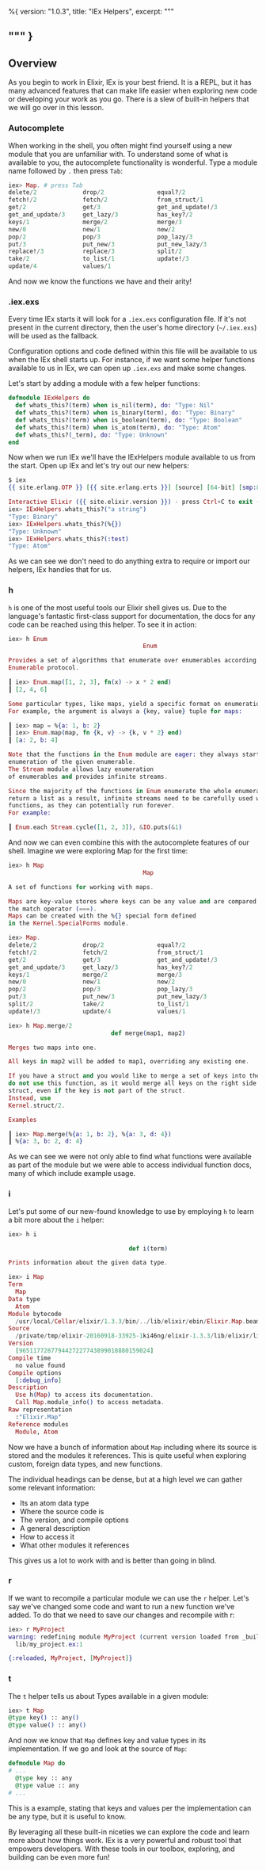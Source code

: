 %{
  version: "1.0.3",
  title: "IEx Helpers",
  excerpt: """
  
  """
}
---

## Overview

As you begin to work in Elixir, IEx is your best friend.
It is a REPL, but it has many advanced features that can make life easier when exploring new code or developing your work as you go.
There is a slew of built-in helpers that we will go over in this lesson.

### Autocomplete

When working in the shell, you often might find yourself using a new module that you are unfamiliar with.
To understand some of what is available to you, the autocomplete functionality is wonderful.
Type a module name followed by `.` then press `Tab`:

```elixir
iex> Map. # press Tab
delete/2             drop/2               equal?/2
fetch!/2             fetch/2              from_struct/1
get/2                get/3                get_and_update!/3
get_and_update/3     get_lazy/3           has_key?/2
keys/1               merge/2              merge/3
new/0                new/1                new/2
pop/2                pop/3                pop_lazy/3
put/3                put_new/3            put_new_lazy/3
replace!/3           replace/3            split/2
take/2               to_list/1            update!/3
update/4             values/1
```

And now we know the functions we have and their arity!

### .iex.exs

Every time IEx starts it will look for a `.iex.exs` configuration file.
If it's not present in the current directory, then the user's home directory (`~/.iex.exs`) will be used as the fallback.

Configuration options and code defined within this file will be available to us when the IEx shell starts up.
For instance, if we want some helper functions available to us in IEx, we can open up `.iex.exs` and make some changes.

Let's start by adding a module with a few helper functions:

```elixir
defmodule IExHelpers do
  def whats_this?(term) when is_nil(term), do: "Type: Nil"
  def whats_this?(term) when is_binary(term), do: "Type: Binary"
  def whats_this?(term) when is_boolean(term), do: "Type: Boolean"
  def whats_this?(term) when is_atom(term), do: "Type: Atom"
  def whats_this?(_term), do: "Type: Unknown"
end
```

Now when we run IEx we'll have the IExHelpers module available to us from the start.
Open up IEx and let's try out our new helpers:

```elixir
$ iex
{{ site.erlang.OTP }} [{{ site.erlang.erts }}] [source] [64-bit] [smp:8:8] [async-threads:10] [hipe] [kernel-poll:false] [dtrace]

Interactive Elixir ({{ site.elixir.version }}) - press Ctrl+C to exit (type h() ENTER for help)
iex> IExHelpers.whats_this?("a string")
"Type: Binary"
iex> IExHelpers.whats_this?(%{})
"Type: Unknown"
iex> IExHelpers.whats_this?(:test)
"Type: Atom"
```

As we can see we don't need to do anything extra to require or import our helpers, IEx handles that for us.

### h

`h` is one of the most useful tools our Elixir shell gives us.
Due to the language's fantastic first-class support for documentation, the docs for any code can be reached using this helper.
To see it in action:

```elixir
iex> h Enum
                                      Enum

Provides a set of algorithms that enumerate over enumerables according to the
Enumerable protocol.

┃ iex> Enum.map([1, 2, 3], fn(x) -> x * 2 end)
┃ [2, 4, 6]

Some particular types, like maps, yield a specific format on enumeration.
For example, the argument is always a {key, value} tuple for maps:

┃ iex> map = %{a: 1, b: 2}
┃ iex> Enum.map(map, fn {k, v} -> {k, v * 2} end)
┃ [a: 2, b: 4]

Note that the functions in the Enum module are eager: they always start the
enumeration of the given enumerable.
The Stream module allows lazy enumeration
of enumerables and provides infinite streams.

Since the majority of the functions in Enum enumerate the whole enumerable and
return a list as a result, infinite streams need to be carefully used with such
functions, as they can potentially run forever.
For example:

┃ Enum.each Stream.cycle([1, 2, 3]), &IO.puts(&1)
```

And now we can even combine this with the autocomplete features of our shell.
Imagine we were exploring Map for the first time:

```elixir
iex> h Map
                                      Map

A set of functions for working with maps.

Maps are key-value stores where keys can be any value and are compared using
the match operator (===).
Maps can be created with the %{} special form defined
in the Kernel.SpecialForms module.

iex> Map.
delete/2             drop/2               equal?/2
fetch!/2             fetch/2              from_struct/1
get/2                get/3                get_and_update!/3
get_and_update/3     get_lazy/3           has_key?/2
keys/1               merge/2              merge/3
new/0                new/1                new/2
pop/2                pop/3                pop_lazy/3
put/3                put_new/3            put_new_lazy/3
split/2              take/2               to_list/1
update!/3            update/4             values/1

iex> h Map.merge/2
                             def merge(map1, map2)

Merges two maps into one.

All keys in map2 will be added to map1, overriding any existing one.

If you have a struct and you would like to merge a set of keys into the struct,
do not use this function, as it would merge all keys on the right side into the
struct, even if the key is not part of the struct.
Instead, use
Kernel.struct/2.

Examples

┃ iex> Map.merge(%{a: 1, b: 2}, %{a: 3, d: 4})
┃ %{a: 3, b: 2, d: 4}
```

As we can see we were not only able to find what functions were available as part of the module but we were able to access individual function docs, many of which include example usage.

### i

Let's put some of our new-found knowledge to use by employing `h` to learn a bit more about the `i` helper:

```elixir
iex> h i

                                  def i(term)

Prints information about the given data type.

iex> i Map
Term
  Map
Data type
  Atom
Module bytecode
  /usr/local/Cellar/elixir/1.3.3/bin/../lib/elixir/ebin/Elixir.Map.beam
Source
  /private/tmp/elixir-20160918-33925-1ki46ng/elixir-1.3.3/lib/elixir/lib/map.ex
Version
  [9651177287794427227743899018880159024]
Compile time
  no value found
Compile options
  [:debug_info]
Description
  Use h(Map) to access its documentation.
  Call Map.module_info() to access metadata.
Raw representation
  :"Elixir.Map"
Reference modules
  Module, Atom
```

Now we have a bunch of information about `Map` including where its source is stored and the modules it references.
This is quite useful when exploring custom, foreign data types, and new functions.

The individual headings can be dense, but at a high level we can gather some relevant information:

- Its an atom data type
- Where the source code is
- The version, and compile options
- A general description
- How to access it
- What other modules it references

This gives us a lot to work with and is better than going in blind.

### r

If we want to recompile a particular module we can use the `r` helper.
Let's say we've changed some code and want to run a new function we've added.
To do that we need to save our changes and recompile with r:

```elixir
iex> r MyProject
warning: redefining module MyProject (current version loaded from _build/dev/lib/my_project/ebin/Elixir.MyProject.beam)
  lib/my_project.ex:1

{:reloaded, MyProject, [MyProject]}
```

### t

The `t` helper tells us about Types available in a given module:

```elixir
iex> t Map
@type key() :: any()
@type value() :: any()
```

And now we know that `Map` defines key and value types in its implementation.
If we go and look at the source of `Map`:

```elixir
defmodule Map do
# ...
  @type key :: any
  @type value :: any
# ...
```

This is a example, stating that keys and values per the implementation can be any type, but it is useful to know.

By leveraging all these built-in niceties we can explore the code and learn more about how things work.
IEx is a very powerful and robust tool that empowers developers.
With these tools in our toolbox, exploring, and building can be even more fun!
